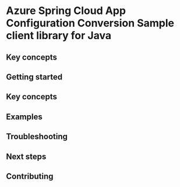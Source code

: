 # Azure Spring Cloud App Configuration Conversion Sample client library for Java

## Key concepts
## Getting started
## Key concepts
## Examples
## Troubleshooting
## Next steps
## Contributing
